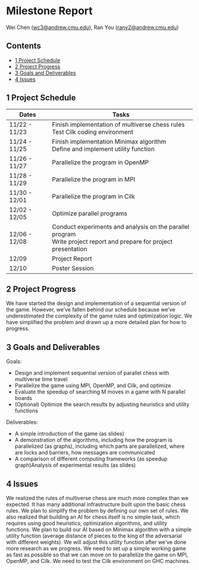 # Milestone Report

Wei Chen ([wc3@andrew.cmu.edu](wc3@andrew.cmu.edu)), Ran You ([rany2@andrew.cmu.edu](rany2@andrew.cmu.edu))

## Contents

* [1 Project Schedule](#1-project-schedule)
* [2 Project Progress](#2-project-progress)
* [3 Goals and Deliverables](3-goals-and-deliverables)
* [4 Issues](4-issues)



## 1 Project Schedule

| Dates         | Tasks                                                        |
| ------------- | ------------------------------------------------------------ |
| 11/22 - 11/23 | Finish implementation of multiverse chess rules<br />Test Cilk coding environment |
| 11/24 - 11/25 | Finish implementation Minimax algorithm<br />Define and implement utility function |
| 11/26 - 11/27 | Parallelize the program in OpenMP                            |
| 11/28 - 11/29 | Parallelize the program in MPI                               |
| 11/30 - 12/01 | Parallelize the program in Cilk                              |
| 12/02 - 12/05 | Optimize parallel programs                                   |
| 12/06 - 12/08 | Conduct experiments and analysis on the parallel program<br />Write project report and prepare for project presentation |
| 12/09         | Project Report                                               |
| 12/10         | Poster Session                                               |



## 2 Project Progress

We have started the design and implementation of a sequential version of the game. However, we’ve fallen behind our schedule because we’ve underestimated the complexity of the game rules and optimization logic. We have simplified the problem and drawn up a more detailed plan for how to progress. 

## 3 Goals and Deliverables
Goals: 

* Design and implement sequential version of parallel chess with multiverse time travel
* Parallelize the game using MPI, OpenMP, and Cilk, and optimize
* Evaluate the speedup of searching M moves in a game with N parallel boards
* (Optional) Optimize the search results by adjusting heuristics and utility functions

Deliverables: 

* A simple introduction of the game (as slides)
* A demonstration of the algorithms, including how the program is parallelized (as graphs), including which parts are parallelized, where are locks and barriers, how messages are communicated
* A comparison of different computing frameworks (as speedup graph)Analysis of experimental results (as slides)

## 4 Issues
We realized the rules of multiverse chess are much more complex than we expected. It has many additional infrastructure built upon the basic chess rules. We plan to simplify the problem by defining our own set of rules. We also realized that building an AI for chess itself is no simple task, which requires using good heuristics, optimization algorithms, and utility functions. We plan to build our AI based on Minimax algorithm with a simple utility function (average distance of pieces to the king of the adversarial with different weights). We will adjust this utility function after we’ve done more research as we progress. We need to set up a simple working game as fast as possible so that we can move on to parallelize the game on MPI, OpenMP, and Cilk. We need to test the Cilk environment on GHC machines. 
